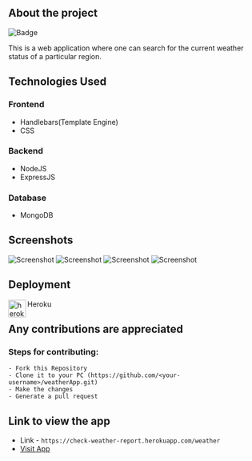 ## About the project

![Badge](https://img.shields.io/badge/check--weather-application-orange)

This is a web application where one can search for the current weather status of a particular region.

## Technologies Used

### Frontend
 - Handlebars(Template Engine)
 - CSS
### Backend
 - NodeJS
 - ExpressJS
### Database
 - MongoDB

## Screenshots

![Screenshot](https://user-images.githubusercontent.com/80754608/121049863-bb57ff80-c7d5-11eb-93cc-060025bb9e2c.png)
![Screenshot](https://user-images.githubusercontent.com/80754608/121050146-f65a3300-c7d5-11eb-97ce-4dfd2f6fb3e5.png)
![Screenshot](https://user-images.githubusercontent.com/80754608/121050243-0a9e3000-c7d6-11eb-9aca-aedfe4bf85a7.png)
![Screenshot](https://user-images.githubusercontent.com/80754608/121050334-1c7fd300-c7d6-11eb-9a26-6d1b5052e351.png)

## Deployment

<img align="left" alt="heroku" width="35px" src="https://www.vectorlogo.zone/logos/heroku/heroku-icon.svg" />Heroku<br>

## Any contributions are appreciated 

### Steps for contributing:
```
- Fork this Repository
- Clone it to your PC (https://github.com/<your-username>/weatherApp.git)
- Make the changes
- Generate a pull request
```
## Link to view the app

- Link - `https://check-weather-report.herokuapp.com/weather`
- [Visit App](https://check-weather-report.herokuapp.com/weather)
